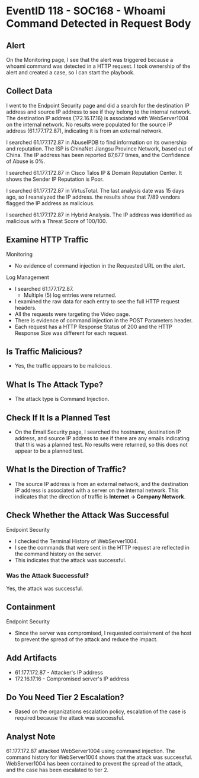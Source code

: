 # EventID 118 - SOC168 - Whoami Command Detected in Request Body

## Alert

On the Monitoring page, I see that the alert was triggered because a whoami command was detected in a HTTP request. I took ownership of the alert and created a case, so I can start the playbook.

## Collect Data

I went to the Endpoint Security page and did a search for the destination IP address and source IP address to see if they belong to the internal network. The destination IP address (172.16.17.16) is associated with WebServer1004 on the internal network. No results were populated for the source IP address (61.177.172.87), indicating it is from an external network.

I searched 61.177.172.87 in AbuseIPDB to find information on its ownership and reputation. The ISP is ChinaNet Jiangsu Province Network, based out of China. The IP address has been reported 87,677 times, and the Confidence of Abuse is 0%.

I searched 61.177.172.87 in Cisco Talos IP & Domain Reputation Center. It shows the Sender IP Reputation is Poor.

I searched 61.177.172.87 in VirtusTotal. The last analysis date was 15 days ago, so I reanalyzed the IP address. the results show that 7/89 vendors flagged the IP address as malicious.

I searched 61.177.172.87 in Hybrid Analysis. The IP address was identified as malicious with a Threat Score of 100/100.

## Examine HTTP Traffic

Monitoring
- No evidence of command injection in the Requested URL on the alert.

Log Management
- I searched 61.177.172.87.
	- Multiple (5) log entries were returned.
- I examined the raw data for each entry to see the full HTTP request headers.
- All the requests were targeting the Video page.
- There is evidence of command injection in the POST Parameters header.
- Each request has a HTTP Response Status of 200 and the HTTP Response Size was different for each request.

## Is Traffic Malicious?

- Yes, the traffic appears to be malicious.

## What Is The Attack Type?

- The attack type is Command Injection.

## Check If It Is a Planned Test

- On the Email Security page, I searched the hostname, destination IP address, and source IP address to see if there are any emails indicating that this was a planned test. No results were returned, so this does not appear to be a planned test.

## What Is the Direction of Traffic?

- The source IP address is from an external network, and the destination IP address is associated with a server on the internal network. This indicates that the direction of traffic is **Internet -> Company Network**.

## Check Whether the Attack Was Successful

Endpoint Security
- I checked the Terminal History of WebServer1004.
- I see the commands that were sent in the HTTP request are reflected in the command history on the server.
- This indicates that the attack was successful.

### Was the Attack Successful?

Yes, the attack was successful.

## Containment

Endpoint Security
- Since the server was compromised, I requested containment of the host to prevent the spread of the attack and reduce the impact.

## Add Artifacts

- 61.177.172.87 - Attacker's IP address
- 172.16.17.16 - Compromised server's IP address

## Do You Need Tier 2 Escalation?

- Based on the organizations escalation policy, escalation of the case is required because the attack was successful.

## Analyst Note

61.177.172.87 attacked WebServer1004 using command injection. The command history for WebServer1004 shows that the attack was successful. WebServer1004 has been contained to prevent the spread of the attack, and the case has been escalated to tier 2.
